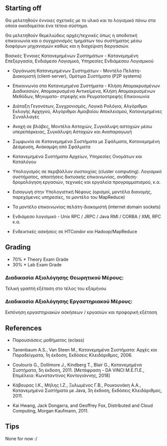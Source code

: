 ## Starting off

Θα μελετηθούν έννοιες σχετικές με το υλικό και το
λογισμικό πάνω στα οποία οικοδομείται ένα τέτοιο
σύστημα.

Θα μελετηθούν θεμελιώδεις αρχές/τεχνικές όπως η
αποδοτική επικοινωνία και ο συγχρονισμός
τμημάτων του συστήματος μέσω διαφόρων
μηχανισμών καθώς και η διαχείριση διεργασιών.

Βασικές Έννοιες Κατανεμημένων Συστημάτων -
Κατανεμημένη Επεξεργασία, Ενδιάμεσο
Λογισμικό, Υπηρεσίες Ενδιάμεσου Λογισμικού
* Οργάνωση Κατανεμημένων Συστημάτων -
Μοντέλο Πελάτη-Διακομιστή (client-server),
Ομότιμα Συστήματα (P2P systems)
* Επικοινωνία στα Κατανεμημένα Συστήματα -
Κλήση Απομακρυσμένων Διαδικασιών,
Απομακρυσμένα Αντικείμενα, Κλήση
Απομακρυσμένων Μεθόδων, Μηνυματο-
στρεφής και Ρευματοστρεφής Επικοινωνία

* Διάταξη Γεγονότων, Συγχρονισμός, Λογικά
Ρολόγια, Αλγόριθμοι Εκλογής Αρχηγού,
Αλγόριθμοι Αμοιβαίου Αποκλεισμού,
Κατανεμημένες Συναλλαγές
* Ανοχή σε βλάβες, Μοντέλα Αστοχιών,
Συγκάλυψη αστοχιών μέσω υπερεπάρκειας,
Συγκάλυψη Αστοχιών και Αναπαραγωγή
* Συμφωνία σε Kατανεμημένα Συστήματα με
Σφάλματα, Κατανεμημένη Δέσμευση, Ανάκαμψη
από Σφάλματα

* Κατανεμημένα Συστήματα Αρχείων, Υπηρεσίες
Ονομάτων και Καταλόγου
* Υπολογισμός σε περιβάλλον συστοιχίας (cluster
computing). Λογισμικό συστήματος, απαιτήσεις
δικτυακής επικοινωνίας, ανάθεση-δρομολόγηση
εργασιών, τεχνικές και εργαλεία
προγραμματισμού, κ.α.
* Εισαγωγή στην Υπολογιστική Νέφους (ορισμοί,
μοντέλα διανομής, παρεχόμενες υπηρεσίες, το
μοντέλο του MapReduce)

* Τα μοντέλο επικοινωνίας πελάτη-διακομιστή
(internet domain sockets)
* Ενδιάμεσο λογισμικό - Unix RPC / JRPC / Java
RMI / CORBA / XML RPC κ.α.
* Ενδεικτικές ασκήσεις σε HTCondor και
Hadoop/MapReduce


## Grading

* 70% * Theory Exam Grade
* 30% * Lab Exam Grade

### Διαδικασία Αξιολόγησης Θεωρητικού Μέρους:
Τελική γραπτή εξέταση στο τέλος του εξαμήνου

### Διαδικασία Αξιολόγησης Εργαστηριακού Μέρους:
Εκπόνηση εργαστηριακών ασκήσεων / εργασιών και
προφορική εξέταση

## References

* Παρουσιάσεις μαθήματος (eclass)

* Tanenbaum A.S., Van Steen M., Κατανεμημένα Συστήματα:
Αρχές και Παραδείγματα, 1η έκδοση, Εκδόσεις
Κλειδάριθμος, 2006.

* Coulouris G., Dollimore J., Kindberg T., Blair G.,
Κατανεμημένα Συστήματα, 5η έκδοση, 2011. [Μετάφραση -
DA VINCI Μ.Ε.Π.Ε., Επιμέλεια: Κωνσταντίνος
Κοντογιάννης, 2018]

* Κάβουρας Ι.Κ., Μήλης Ι.Ζ., Ξυλωμένος Γ.Β., Ρουκουνάκη
Α.Α., Κατανεμημένα Συστήματα με Java, 3η έκδοση,
Εκδόσεις Κλειδάριθμος, 2011.

* Kai Hwang, Jack Dongarra, and Geoffrey Fox, Distributed
and Cloud Computing, Morgan Kaufmann, 2011.

## Tips

None for now :/